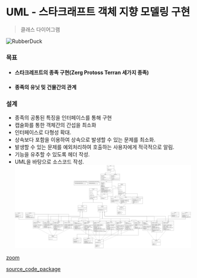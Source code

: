 # UML - 스타크래프트 객체 지향 모델링 구현
> 클래스 다이어그램

<img src="https://postfiles.pstatic.net/MjAyMjA1MzBfMTQ5/MDAxNjUzODM3MjU2MTQ0.73pvZ6nQwr7My2JxBd_Krx07kkzUuPj8z9v3AyRbGJMg.p0hBIDuY_laxrLWqRulj6jwZ9yMNFY8oBTV6Hifdw_8g.PNG.forget980/image.png?type=w580" width="20%" height="20%" title="px(픽셀) 크기 설정" alt="RubberDuck"></img>
### 목표
* #### 스타크레프트의 종족 구현(Zerg Protoss Terran 세가지 종족)
* #### 종족의 유닛 밎 건물간의 관계
### 설계
* 종족의 공통된 특징을 인터페이스를 통해 구현
* 캡술화를 통한 객체간의 간섭을 최소화
* 인터페이스로 다형성 확대.
* 상속보다 포함을 이용하여 상속으로 발생할 수 있는 문제를 최소화.
* 발생할 수 있는 문제를 예외처리하여 호출하는 사용자에게 적극적으로 알림.
* 기능을 유추할 수 있도록 헤더 작성.
* UML을 바탕으로 소스코드 작성.
![Alt text](/star/star__.drawio.png)

[zoom](https://github.com/1000004/PERSONAL-PROJECTS/blob/project/star/star__.drawio.png)

[source_code_package](https://github.com/1000004/PERSONAL-PROJECTS/tree/UML/star/src/kr/ac/star)
